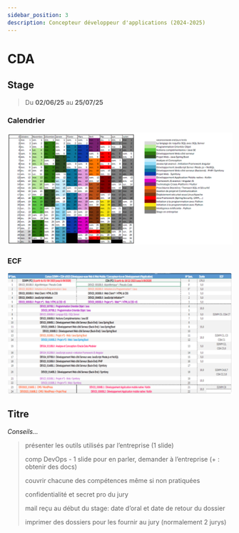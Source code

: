 ```yaml
---
sidebar_position: 3
description: Concepteur développeur d'applications (2024-2025)
---
```


# CDA

## Stage

> Du **02/06/25** au **25/07/25**

### Calendrier

![Calendrier CDA](/img/cda_calendrier.png)

### ECF

![Calendrier ECF](/img/cda_ecf.png)

## Titre

<em>Conseils...</em>

> présenter les outils utilisés par l’entreprise (1 slide)
> 
> comp DevOps - 1 slide pour en parler, demander à l’entreprise (+ : obtenir des docs)
> 
> couvrir chacune des compétences même si non pratiquées
> 
> confidentialité et secret pro du jury
> 
> mail reçu au début du stage: date d’oral et date de retour du dossier
> 
> imprimer des dossiers pour les fournir au jury (normalement 2 jurys)
